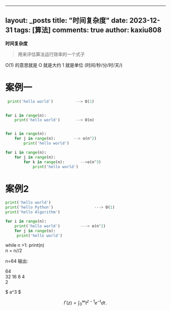 
---
layout: _posts
title: "时间复杂度"
date:   2023-12-31
tags: [算法]
comments: true
author: kaxiu808  
--- 
**时间复杂度**
> 用来评估算法运行效率的一个式子

O(1)  的意思就是   O 就是大约    1 就是单位  (时间/秒/分/时/天/)
# 案例一
```python
 print('hello world')          --> O(1)
                  

for i in range(n):
	print('hello world')       --> O(n)


for i in range(n):
	for j in range(n):		  --> o(n^2)
		print('hello world')

for i in range(n):
	for j in range(n):
		for k in range(n):       -->o(n^3)
			print('hello world')
```
# 案例2

```python
print('hello world')
print('hello Python')                  ---> O(1)
print('hello Algorithm')
```

```python
for i in range(n):
	print('hello world')         ---> o(n^2)
	for j in range(n):
	 print('hello world')
```



while n >1:
	print(n)							
	n = n//2 

n=64 输出:

64					
32
16
8
4										
2	

$
a^3 
$

$$
\Gamma(z) = \int_0^\infty t^{z-1}e^{-t}dt\,.
$$
<!--stackedit_data:
eyJoaXN0b3J5IjpbLTE3ODc3NTQ2ODcsNTc1OTE5MzE2LDE2NT
A0MzYzOTcsMTYyODYyNDIxOCwxMjIzNzkyMzU0LC0xMTE2NDEz
MTYyLDEyMDE5NjY2NjMsLTU0MDk3NzUzMSwxMjIxMzA4NzkyLD
ExMjc5OTQ4MDUsLTE4NDc2NTQ1MTEsLTU4NDUyOTcyMywtNTcx
OTA0MDgzXX0=
-->